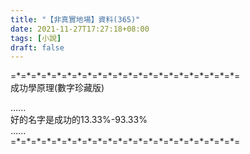 ```yaml
---
title: "【非真實地場】資料(365)"
date: 2021-11-27T17:27:18+08:00
tags: [小說]
draft: false
---
```


=\*=\*=\*=\*=\*=\*=\*=\*=\*=\*=\*=\*=\*=\*=\*=\*=\*=\*=\*=\*=\*=\*=  
成功學原理(數字珍藏版)  
  
......  
好的名字是成功的13.33%-93.33%  
......  
=\*=\*=\*=\*=\*=\*=\*=\*=\*=\*=\*=\*=\*=\*=\*=\*=\*=\*=\*=\*=\*=\*=  